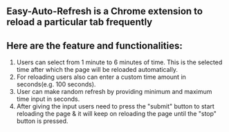 ## Easy-Auto-Refresh is a Chrome extension to reload a particular tab frequently

## Here are the feature and functionalities:
1. Users can select from 1 minute to 6 minutes of time. This is the selected time after which the page will be reloaded automatically.
2. For reloading users also can enter a custom time amount in seconds(e.g. 100 seconds). 
3. User can make random refresh by providing minimum and maximum time input in seconds.
4. After giving the input users need to press the "submit" button to start reloading the page & it will keep on reloading the page until the "stop" button is pressed.  
